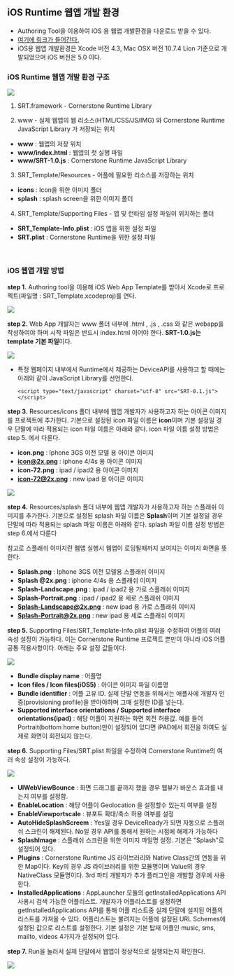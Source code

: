 <!--
layout: 'post'
section: 'Cornerstone Framework'
title: 'iOS 웹앱 개발'
outline: 'Authoring Tool을 이용하여 iOS 용 웹앱 개발환경을 다운로드 받을 수 있다.'
date: '2012-11-16'
tagstr: 'runtime'
order: '[6, 3]'
-->

## iOS Runtime 웹앱 개발 환경

 - Authoring Tool을 이용하여 iOS 용 웹앱 개발환경을 다운로드 받을 수 있다. 
 - [여기에 링크가 들어간다.](http://) 
 - iOS용 웹앱 개발환경은 Xcode 버전 4.3, Mac OSX 버전 10.7.4 Lion 기준으로 개발되었으며 iOS 버전은 5.0 이다.

### iOS Runtime 웹앱 개발 환경 구조  

![](./images/srt_project.png)

1) SRT.framework - Cornerstone Runtime Library

2) www - 실제 웹앱의 웹 리소스(HTML/CSS/JS/IMG) 와 Cornerstone Runtime JavaScript Library 가 저장되는 위치 

-	**www** : 웹앱의 저장 위치 
-	**www/index.html** : 웹앱의 첫 실행 파일
-	**www/SRT-1.0.js** : Cornerstone Runtime JavaScript Library

3) SRT_Template/Resources - 어플에 필요한 리소스를 저장하는 위치

-	**icons** : Icon을 위한 이미지 폴더
-	**splash** : splash screen을 위한 이미지 폴더


4) SRT_Template/Supporting Files - 앱 및 런타임 설정 파일이 위치하는 폴더

-	**SRT_Template-Info.plist** : iOS 앱을 위한 설정 파일
-	**SRT.plist** : Cornerstone Runtime을 위한 설정 파일

<br>

### iOS 웹앱 개발 방법


**step 1.**  Authoring tool을 이용해 iOS Web App Template를 받아서 Xcode로 프로젝트(파일명 : SRT_Template.xcodeproj)를 연다. 

![](./images/openproject.jpg)

**step 2.**  Web App 개발자는 www 폴더 내부에 .html , .js , .css 와 같은 webapp을 작성하여야 하며 시작 파일은 반드시 index.html 이어야 한다. **SRT-1.0.js는 template 기본 파일**이다. 

![](./images/index.jpg)

-	특정 웹페이지 내부에서 Runtime에서 제공하는 DeviceAPI를 사용하고 할 때에는 아래와 같이 JavaScript Library를 선언한다.
 
	`<script type="text/javascript" charset="utf-8" src="SRT-0.1.js"></script>`

**step 3.**  Resources/icons 폴더 내부에 웹앱 개발자가 사용하고자 하는 아이콘 이미지를 프로젝트에 추가한다. 기본으로 설정된 icon 파일 이름은 **icon**이며 기본 설정일 경우 단말에 따라 적용되는 icon 파일 이름은 아래와 같다. icon 파일 이름 설정 방법은 step 5. 에서 다룬다.

- **icon.png** : Iphone 3GS 이전 모델 용 아이콘 이미지
- **icon@2x.png** : iphone 4/4s 용 아이콘 이미지
- **icon-72.png** : ipad / ipad2 용 아이콘 이미지
- **icon-72@2x.png** : new ipad 용 아이콘 이미지

![](./images/srt_resources.jpg)

**step 4.** Resources/splash 폴더 내부에 웹앱 개발자가 사용하고자 하는 스플래쉬 이미지를 추가한다.  기본으로 설정된 splash 파일 이름은 **Splash**이며 기본 설정일 경우 단말에 따라 적용되는 splash 파일 이름은 아래와 같다. splash 파일 이름 설정 방법은 step 6.에서 다룬다 

참고로 스플래쉬 이미지란 웹앱 실행시 웹앱이 로딩될때까지 보여지는 이미지 화면을 뜻한다.

- **Splash.png** : Iphone 3GS 이전 모델용 스플래쉬 이미지
- **Splash @2x.png** : iphone 4/4s 용 스플래쉬 이미지
- **Splash-Landscape.png** : ipad / ipad2 용 가로 스플래쉬 이미지
- **Splash-Portrait.png** : ipad / ipad2 용 세로 스플래쉬 이미지
- **Splash-Landscape@2x.png** : new ipad 용 가로 스플래쉬 이미지
- **Splash-Portrait@2x.png** : new ipad 용 세로 스플래쉬 이미지

**step 5.** Supporting Files/SRT_Template-Info.plist 파일을 수정하여 어플의 여러 속성 설정이 가능하다. 이는 Cornerstone Runtime 프로젝트 뿐만이 아니라 iOS 어플 공통 적용사항이다. 아래는 주요 설정 값들이다.

![](./images/SRTTemplate_info.jpg)

- **Bundle display name** : 어플명
- **Icon files / Icon files(iOS5)** : 아이콘 이미지 파일 이름명
- **Bundle identifier** : 어플 고유 ID. 실제 단말 연동을 위해서는 애플사에 개발자 인증(provisioning profile)을 받아야하며 그때 설정한 ID를 넣는다.
- **Supported interface orientations / Supported interface orientations(ipad)** : 해당 어플이 지원하는 화면 회전 허용값. 예를 들어 Portrait(bottom home button)만이 설정되어 있다면 iPAD에서 회전을 하여도 실제로 화면이 회전되지 않는다.



**step 6.** Supporting Files/SRT.plist 파일을 수정하여 Cornerstone Runtime의 여러 속성 설정이 가능하다. 

![](./images/SRT.jpg)

- **UIWebViewBounce** : 화면 드래그를 끝까지 했을 경우 웹뷰가 바운스 효과를 내는지 여부를 설정함.
- **EnableLocation** : 해당 어플이 Geolocation 을 설정할수 있는지 여부를 설정
- **EnableViewportscale** : 뷰포트 확대/축소 허용 여부를 설정
- **AutoHideSplashScreem** : Yes일 경우 DeviceReady가 되면 자동으로 스플래쉬 스크린이 해제된다. No일 경우 API를 통해서 원하는 시점에 해제가 가능하다
- **SplashImage** : 스플래쉬 스크린을 위한 이미지 파일명 설정. 기본은 "Splash"로 설정되어 있다.
- **Plugins** : Cornerstone Runtime JS 라이브러리와 Native Class간의 연동을 위한 Map이다.
Key의 경우 JS 라이브러리를 위한 모듈명이며 Value의 경우 NativeClass 모듈명이다.
3rd 파티 개발자가 추가 플러그인을 개발할 경우에 사용한다.
- **InstalledApplications** : AppLauncher 모듈의 getInstalledApplications API 사용시 검색 가능한 어플리스트. 개발자가 어플리스트를 설정하면 getInstalledApplications API를 통해 어플 리스트중 실제 단말에 설치된 어플의 리스트를 가져올 수 있다. 어플리스트는 불려지는 어플에 설정된 URL Schemes에 설정된 값으로 리스트를 설정한다. 기본 설정은 기본 탑재 어플인 music, sms, mailto, videos 4가지가 설정되어 있다. 



**step 7.** Run을 눌러서 실제 단말에서 웹앱이 정상적으로 실행되는지 확인한다. 

![](./images/run.png)


